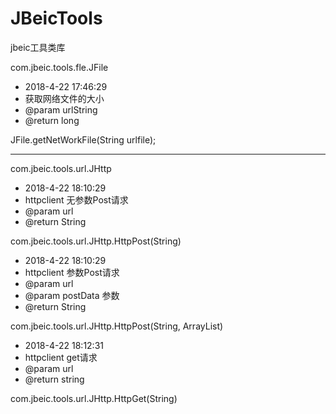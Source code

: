 # JBeicTools
jbeic工具类库

com.jbeic.tools.fle.JFile

* 2018-4-22 17:46:29
* 获取网络文件的大小
* @param urlString
* @return long

JFile.getNetWorkFile(String urlfile);

__________________________________________

com.jbeic.tools.url.JHttp

* 2018-4-22 18:10:29
* httpclient 无参数Post请求
* @param url
* @return String

com.jbeic.tools.url.JHttp.HttpPost(String)

* 2018-4-22 18:10:29
* httpclient 参数Post请求
* @param url
* @param postData 参数
* @return String

com.jbeic.tools.url.JHttp.HttpPost(String, ArrayList<NameValuePair>)

* 2018-4-22 18:12:31
* httpclient get请求
* @param url
* @return string

com.jbeic.tools.url.JHttp.HttpGet(String)
